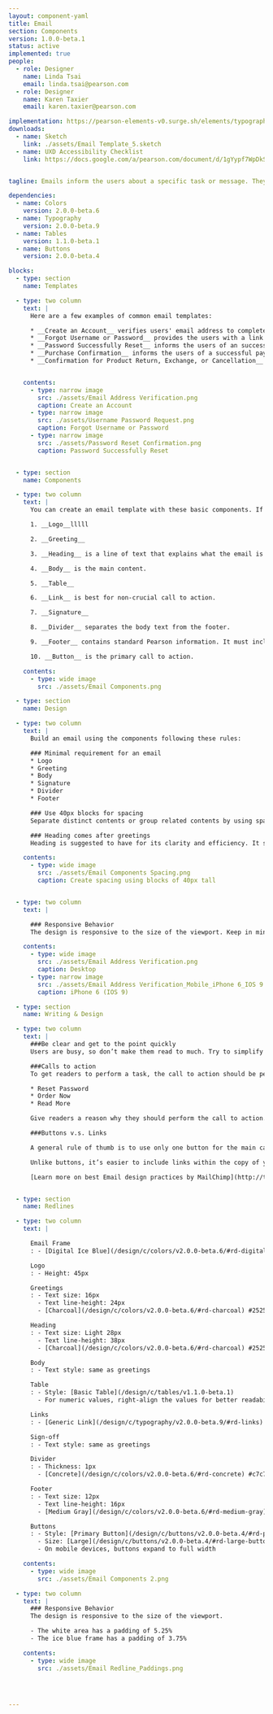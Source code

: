 ```yaml
---
layout: component-yaml
title: Email
section: Components
version: 1.0.0-beta.1
status: active
implemented: true
people:
  - role: Designer
    name: Linda Tsai
    email: linda.tsai@pearson.com
  - role: Designer
    name: Karen Taxier
    email: karen.taxier@pearson.com

implementation: https://pearson-elements-v0.surge.sh/elements/typography/
downloads:
  - name: Sketch
    link: ./assets/Email Template_5.sketch
  - name: UXD Accessibility Checklist
    link: https://docs.google.com/a/pearson.com/document/d/1gYypf7WpDkSSMsB29Qa9woJLdPsiwGIZ-u0LrH650Vs/edit?usp=sharing


tagline: Emails inform the users about a specific task or message. They may contain critical information, require decisions, or involve multiple tasks.

dependencies:
  - name: Colors
    version: 2.0.0-beta.6
  - name: Typography
    version: 2.0.0-beta.9
  - name: Tables
    version: 1.1.0-beta.1
  - name: Buttons
    version: 2.0.0-beta.4

blocks:
  - type: section
    name: Templates

  - type: two column
    text: |
      Here are a few examples of common email templates:

      * __Create an Account__ verifies users' email address to complete the account creation process.
      * __Forgot Username or Password__ provides the users with a link to reset the credentials.
      * __Password Successfully Reset__ informs the users of an successful password reset.
      * __Purchase Confirmation__ informs the users of a successful payment transaction other details.
      * __Confirmation for Product Return, Exchange, or Cancellation__


    contents:
      - type: narrow image
        src: ./assets/Email Address Verification.png
        caption: Create an Account
      - type: narrow image
        src: ./assets/Username Password Request.png
        caption: Forgot Username or Password
      - type: narrow image
        src: ./assets/Password Reset Confirmation.png
        caption: Password Successfully Reset


  - type: section
    name: Components

  - type: two column
    text: |
      You can create an email template with these basic components. If there is something that's not defined here, feel free to contact Linda Tsai (linda.tsai@pearson.com).

      1. __Logo__lllll

      2. __Greeting__

      3. __Heading__ is a line of text that explains what the email is about.

      4. __Body__ is the main content.

      5. __Table__

      6. __Link__ is best for non-crucial call to action.

      7. __Signature__

      8. __Divider__ separates the body text from the footer.

      9. __Footer__ contains standard Pearson information. It must include customer support information and copyright text.

      10. __Button__ is the primary call to action.

    contents:
      - type: wide image
        src: ./assets/Email Components.png

  - type: section
    name: Design

  - type: two column
    text: |
      Build an email using the components following these rules:

      ### Minimal requirement for an email
      * Logo
      * Greeting
      * Body
      * Signature
      * Divider
      * Footer

      ### Use 40px blocks for spacing
      Separate distinct contents or group related contents by using spacing of multiples of 40px. See the illustration on the left for example.

      ### Heading comes after greetings
      Heading is suggested to have for its clarity and efficiency. It should come after the greetings, but you may break this rule if there is legitimate design reasons. For example, in the Email Verification template, heading comes prior to the greetings in order to have a more natural reading flow.

    contents:
      - type: wide image
        src: ./assets/Email Components Spacing.png
        caption: Create spacing using blocks of 40px tall


  - type: two column
    text: |

      ### Responsive Behavior
      The design is responsive to the size of the viewport. Keep in mind that media query doesn’t work for all clients, so you should design as if there is no breakpoints.The ice blue border grows proportionally to the content width. See [redlines](/design/c/email/beta/#redlines) for more details.

    contents:
      - type: wide image
        src: ./assets/Email Address Verification.png
        caption: Desktop
      - type: narrow image
        src: ./assets/Email Address Verification_Mobile_iPhone 6_IOS 9.png
        caption: iPhone 6 (IOS 9)

  - type: section
    name: Writing & Design

  - type: two column
    text: |
      ###Be clear and get to the point quickly
      Users are busy, so don’t make them read to much. Try to simplify the information to reduce cognitive load so to help users focus on the message and tasks.

      ###Calls to action
      To get readers to perform a task, the call to action should be persuasive. It should be more descriptive than “click here”. Start with command verbs to clarify what clicking a link or button will get to. For example:

      * Reset Password
      * Order Now
      * Read More

      Give readers a reason why they should perform the call to action. It’s helpful to explain the benefit of taking the action or give a sense of urgency.

      ###Buttons v.s. Links

      A general rule of thumb is to use only one button for the main call to action so it is clear to the users what they should do.

      Unlike buttons, it’s easier to include links within the copy of your email so it doesn’t cause an abrupt halt. However, that makes links easy to miss. An easy way to do that is to lengthen the number of words covered in a link. Besides, use meaningful description for the link text instead of the URL.

      [Learn more on best Email design practices by MailChimp](http://templates.mailchimp.com/design/)


  - type: section
    name: Redlines

  - type: two column
    text: |

      Email Frame
      : - [Digital Ice Blue](/design/c/colors/v2.0.0-beta.6/#rd-digital-pearson-blue) #d6ebe8

      Logo
      : - Height: 45px

      Greetings
      : - Text size: 16px
        - Text line-height: 24px
        - [Charcoal](/design/c/colors/v2.0.0-beta.6/#rd-charcoal) #252525

      Heading
      : - Text size: Light 28px
        - Text line-height: 38px
        - [Charcoal](/design/c/colors/v2.0.0-beta.6/#rd-charcoal) #252525

      Body
      : - Text style: same as greetings

      Table
      : - Style: [Basic Table](/design/c/tables/v1.1.0-beta.1)
        - For numeric values, right-align the values for better readability

      Links
      : - [Generic Link](/design/c/typography/v2.0.0-beta.9/#rd-links)

      Sign-off
      : - Text style: same as greetings

      Divider
      : - Thickness: 1px
        - [Concrete](/design/c/colors/v2.0.0-beta.6/#rd-concrete) #c7c7c7

      Footer
      : - Text size: 12px
        - Text line-height: 16px
        - [Medium Gray](/design/c/colors/v2.0.0-beta.6/#rd-medium-gray) #6A7070

      Buttons
      : - Style: [Primary Button](/design/c/buttons/v2.0.0-beta.4/#rd-primary-button)
        - Size: [Large](/design/c/buttons/v2.0.0-beta.4/#rd-large-button)
        - On mobile devices, buttons expand to full width

    contents:
      - type: wide image
        src: ./assets/Email Components 2.png

  - type: two column
    text: |
      ### Responsive Behavior
      The design is responsive to the size of the viewport.

      - The white area has a padding of 5.25%
      - The ice blue frame has a padding of 3.75%

    contents:
      - type: wide image
        src: ./assets/Email Redline_Paddings.png




---
```

